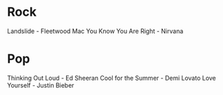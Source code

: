 # Rock
Landslide - Fleetwood Mac
You Know You Are Right - Nirvana

# Pop
Thinking Out Loud - Ed Sheeran
Cool for the Summer - Demi Lovato
Love Yourself - Justin Bieber